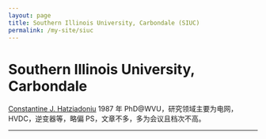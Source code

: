 ```yaml
---
layout: page
title: Southern Illinois University, Carbondale (SIUC)
permalink: /my-site/siuc
---
```

# Southern Illinois University, Carbondale
[Constantine J. Hatziadoniu](https://sites.google.com/a/siu.edu/constantinehatziadoniu/)
1987 年 PhD@WVU，研究领域主要为电网，HVDC，逆变器等，略偏 PS，文章不多，多为会议且档次不高。

---
